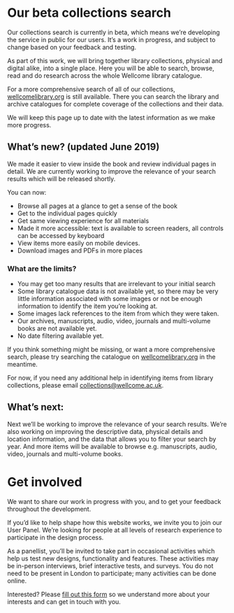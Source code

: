 # Our beta collections search
Our collections search is currently in beta, which means we’re developing the service in public for our users. It’s a work in progress, and subject to change based on your feedback and testing.

As part of this work, we will bring together library collections, physical and digital alike, into a single place. Here you will be able to search, browse, read and do research across the whole Wellcome library catalogue.

For a more comprehensive search of all of our collections, [wellcomelibrary.org](https://wellcomelibrary.org) is still available. There you can search the library and archive catalogues for complete coverage of the collections and their data.

We will keep this page up to date with the latest information as we make more progress.

## What’s new? (updated June 2019)

We made it easier to view inside the book and review individual pages in detail. We are currently working to improve the relevance of your search results which will be released shortly.

You can now:
* Browse all pages at a glance to get a sense of the book
* Get to the individual pages quickly
* Get same viewing experience for all materials
* Made it more accessible: text is available to screen readers, all controls can be accessed by keyboard
* View items more easily on mobile devices.
* Download images and PDFs in more places

### What are the limits?
*	You may get too many results that are irrelevant to your initial search
*	Some library catalogue data is not available yet, so there may be very little information associated with some images or not be enough information to identify the item you’re looking at.
*	Some images lack references to the item from which they were taken.
*	Our archives, manuscripts, audio, video, journals and multi-volume books are not available yet.
*	No date filtering available yet.

If you think something might be missing, or want a more comprehensive search, please try searching the catalogue on [wellcomelibrary.org](https://wellcomelibrary.org) in the meantime.

For now, if you need any additional help in identifying items from library collections, please email collections@wellcome.ac.uk.

## What’s next:
Next we’ll be working to improve the relevance of your search results. We’re also working on improving the descriptive data, physical details and location information, and the data that allows you to filter your search by year. And more items will be available to browse e.g. manuscripts, audio, video, journals and multi-volume books.

# Get involved
We want to share our work in progress with you, and to get your feedback throughout the development.

If you’d like to help shape how this website works, we invite you to join our User Panel. We’re looking for people at all levels of research experience to participate in the design process.

As a panellist, you’ll be invited to take part in occasional activities which help us test new designs, functionality and features. These activities may be in-person interviews, brief interactive tests, and surveys. You do not need to be present in London to participate; many activities can be done online.

Interested? Please [fill out this form](https://www.surveymonkey.co.uk/r/P6DRMHJ) so we understand more about your interests and can get in touch with you.
